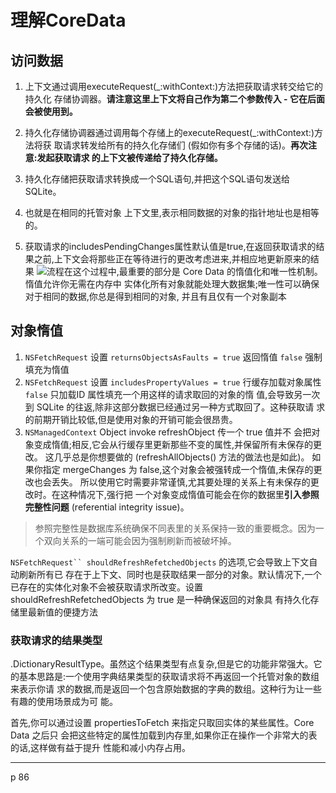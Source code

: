 # 理解CoreData
## 访问数据
1. 上下文通过调用executeRequest(_:withContext:)方法把获取请求转交给它的持久化
   存储协调器。**请注意这里上下文将自己作为第二个参数传入 - 它在后面会被使用到。**

2. 持久化存储协调器通过调用每个存储上的executeRequest(_:withContext:)方法将获 取请求转发给所有的持久化存储们 (假如你有多个存储的话)。**再次注意:发起获取请求 的上下文被传递给了持久化存储。**

3. 持久化存储把获取请求转换成一个SQL语句,并把这个SQL语句发送给SQLite。

4. 也就是在相同的托管对象 上下文里,表示相同数据的对象的指针地址也是相等的。

5. 获取请求的includesPendingChanges属性默认值是true,在返回获取请求的结 果之前,上下文会将那些正在等待进行的更改考虑进来,并相应地更新原来的结果
   ![流程](https://raw.githubusercontent.com/yinhaofrancis/notes/master/fetch.png)在这个过程中,最重要的部分是 Core Data 的惰值化和唯一性机制。惰值允许你无需在内存中 实体化所有对象就能处理大数据集;唯一性可以确保对于相同的数据,你总是得到相同的对象, 并且有且仅有一个对象副本

## 对象惰值
1. `NSFetchRequest` 设置 `returnsObjectsAsFaults = true` 返回惰值 `false` 强制填充为惰值
2. `NSFetchRequest` 设置 `includesPropertyValues = true` 行缓存加载对象属性 `false` 只加载ID 属性填充一个用这样的请求取回的对象的惰 值,会导致另一次到 SQLite 的往返,除非这部分数据已经通过另一种方式取回了。这种获取请 求的前期开销比较低,但是使用对象的开销可能会很昂贵。
3. `NSManagedContext` Object invoke refreshObject 传一个 true 值并不 会把对象变成惰值;相反,它会从行缓存里更新那些不变的属性,并保留所有未保存的更改。 这几乎总是你想要做的 (refreshAllObjects() 方法的做法也是如此)。
   如果你指定 mergeChanges 为 false,这个对象会被强转成一个惰值,未保存的更改也会丢失。 所以使用它时需要非常谨慎,尤其要处理的关系上有未保存的更改时。在这种情况下,强行把 一个对象变成惰值可能会在你的数据里**引入参照完整性问题** (referential integrity issue)。 
> 参照完整性是数据库系统确保不同表里的关系保持一致的重要概念。因为一
> 个双向关系的一端可能会因为强制刷新而被破坏掉。

`NSFetchRequest`` shouldRefreshRefetchedObjects` 的选项,它会导致上下文自动刷新所有已 存在于上下文、同时也是获取结果一部分的对象。默认情况下,一个已存在的实体化对象不会被获取请求所改变。设置 shouldRefreshRefetchedObjects 为 true 是一种确保返回的对象具 有持久化存储里最新值的便捷方法
### 获取请求的结果类型
.DictionaryResultType。虽然这个结果类型有点复杂,但是它的功能非常强大。它 的基本思路是:一个使用字典结果类型的获取请求将不再返回一个托管对象的数组来表示你请 求的数据,而是返回一个包含原始数据的字典的数组。这种行为让一些有趣的使用场景成为可 能。

首先,你可以通过设置 propertiesToFetch 来指定只取回实体的某些属性。Core Data 之后只 会把这些特定的属性加载到内存里,如果你正在操作一个非常大的表的话,这样做有益于提升 性能和减小内存占用。

---------
p 86
